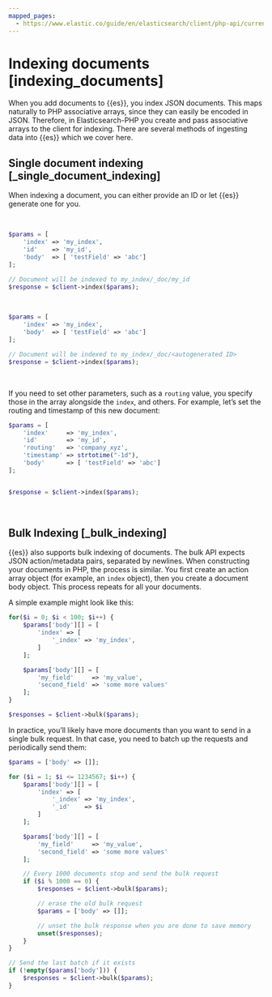 ```yaml
---
mapped_pages:
  - https://www.elastic.co/guide/en/elasticsearch/client/php-api/current/indexing_documents.html
---
```


# Indexing documents [indexing_documents]

When you add documents to {{es}}, you index JSON documents. This maps naturally to PHP associative arrays, since they can easily be encoded in JSON. Therefore, in Elasticsearch-PHP you create and pass associative arrays to the client for indexing. There are several methods of ingesting data into {{es}} which we cover here.


## Single document indexing [_single_document_indexing]

When indexing a document, you can either provide an ID or let {{es}} generate one for you.

​<br>

```php
$params = [
    'index' => 'my_index',
    'id'    => 'my_id',
    'body'  => [ 'testField' => 'abc']
];

// Document will be indexed to my_index/_doc/my_id
$response = $client->index($params);
```

​<br>

```php
$params = [
    'index' => 'my_index',
    'body'  => [ 'testField' => 'abc']
];

// Document will be indexed to my_index/_doc/<autogenerated ID>
$response = $client->index($params);
```

​<br>

If you need to set other parameters, such as a `routing` value, you specify those in the array alongside the `index`, and others. For example, let’s set the routing and timestamp of this new document:

```php
$params = [
    'index'     => 'my_index',
    'id'        => 'my_id',
    'routing'   => 'company_xyz',
    'timestamp' => strtotime("-1d"),
    'body'      => [ 'testField' => 'abc']
];


$response = $client->index($params);
```

​<br>


## Bulk Indexing [_bulk_indexing]

{{es}} also supports bulk indexing of documents. The bulk API expects JSON action/metadata pairs, separated by newlines. When constructing your documents in PHP, the process is similar. You first create an action array object (for example, an `index` object), then you create a document body object. This process repeats for all your documents.

A simple example might look like this:

```php
for($i = 0; $i < 100; $i++) {
    $params['body'][] = [
        'index' => [
            '_index' => 'my_index',
	    ]
    ];

    $params['body'][] = [
        'my_field'     => 'my_value',
        'second_field' => 'some more values'
    ];
}

$responses = $client->bulk($params);
```

In practice, you’ll likely have more documents than you want to send in a single bulk request. In that case, you need to batch up the requests and periodically send them:

```php
$params = ['body' => []];

for ($i = 1; $i <= 1234567; $i++) {
    $params['body'][] = [
        'index' => [
            '_index' => 'my_index',
            '_id'    => $i
        ]
    ];

    $params['body'][] = [
        'my_field'     => 'my_value',
        'second_field' => 'some more values'
    ];

    // Every 1000 documents stop and send the bulk request
    if ($i % 1000 == 0) {
        $responses = $client->bulk($params);

        // erase the old bulk request
        $params = ['body' => []];

        // unset the bulk response when you are done to save memory
        unset($responses);
    }
}

// Send the last batch if it exists
if (!empty($params['body'])) {
    $responses = $client->bulk($params);
}
```

